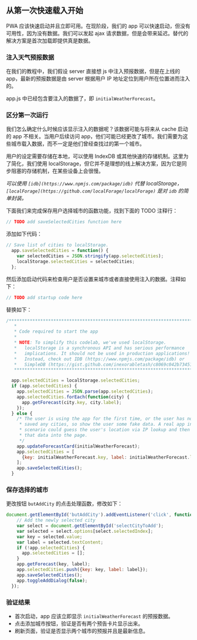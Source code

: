 ## 从第一次快速载入开始

PWA 应该快速启动并且立即可用。在现阶段，我们的 app 可以快速启动，但没有可用性，因为没有数据。我们可以发起 ajax 请求数据，但是会带来延迟。替代的解决方案是首次加载即提供真是数据。

### 注入天气预报数据

在我们的教程中，我们假设 server 直接想 js 中注入预报数据，但是在上线的 app，最新的预报数据是由 server 根据用户 IP 地址定位到用户所在位置进而注入的。

app.js 中已经包含要注入的数据了，即 `initialWeatherForecast`。

### 区分第一次运行

我们怎么确定什么时候应该显示注入的数据呢？该数据可能与将来从 cache 启动的 app 不相关。当用户后续访问 app，他们可能已经更改了城市。我们需要为这些城市载入数据，而不一定是他们曾经查找过的第一个城市。

用户的设定需要存储在本地，可以使用 IndexDB 或其他快速的存储机制。这里为了简化，我们使用 localStorage，但它并不是理想的线上解决方案，因为它是同步阻塞的存储机制，在某些设备上会很慢。

*可以使用 `[idb](https://www.npmjs.com/package/idb)` 代替 localStorage，`[localForage](https://github.com/localForage/localForage)` 是对 `idb` 的简单封装。*

下面我们来完成保存用户选择城市的函数功能，找到下面的 TODO 注释行：

```js
// TODO add saveSelectedCities function here
```

添加如下代码：

```js
// Save list of cities to localStorage.
  app.saveSelectedCities = function() {
    var selectedCities = JSON.stringify(app.selectedCities);
    localStorage.selectedCities = selectedCities;
  };
```

然后添加启动代码来检查用户是否设置来城市或者直接使用注入的数据。注释如下：

```js
// TODO add startup code here
```

替换如下：

```js
/************************************************************************
   *
   * Code required to start the app
   *
   * NOTE: To simplify this codelab, we've used localStorage.
   *   localStorage is a synchronous API and has serious performance
   *   implications. It should not be used in production applications!
   *   Instead, check out IDB (https://www.npmjs.com/package/idb) or
   *   SimpleDB (https://gist.github.com/inexorabletash/c8069c042b734519680c)
   ************************************************************************/

  app.selectedCities = localStorage.selectedCities;
  if (app.selectedCities) {
    app.selectedCities = JSON.parse(app.selectedCities);
    app.selectedCities.forEach(function(city) {
      app.getForecast(city.key, city.label);
    });
  } else {
    /* The user is using the app for the first time, or the user has not
     * saved any cities, so show the user some fake data. A real app in this
     * scenario could guess the user's location via IP lookup and then inject
     * that data into the page.
     */
    app.updateForecastCard(initialWeatherForecast);
    app.selectedCities = [
      {key: initialWeatherForecast.key, label: initialWeatherForecast.label}
    ];
    app.saveSelectedCities();
  }
```

### 保存选择的城市

更改按钮 `butAddCity` 的点击处理函数，修改如下：

```js
document.getElementById('butAddCity').addEventListener('click', function() {
    // Add the newly selected city
    var select = document.getElementById('selectCityToAdd');
    var selected = select.options[select.selectedIndex];
    var key = selected.value;
    var label = selected.textContent;
    if (!app.selectedCities) {
      app.selectedCities = [];
    }
    app.getForecast(key, label);
    app.selectedCities.push({key: key, label: label});
    app.saveSelectedCities();
    app.toggleAddDialog(false);
  });
```

### 验证结果

- 首次启动，app 应该立即显示 `initialWeatherForecast` 的预报数据。
- 点击添加城市按钮，验证是否有两个预告卡片显示出来。
- 刷新页面，验证是否显示两个城市的预报并且是最新信息。
